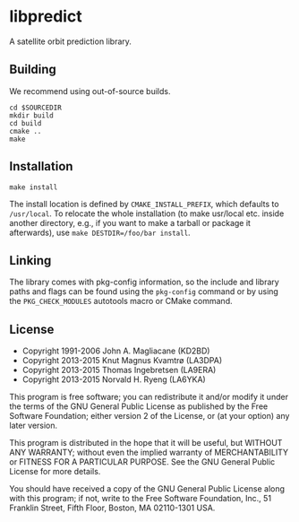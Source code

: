 libpredict
==========

A satellite orbit prediction library.


Building
--------

We recommend using out-of-source builds.

```
cd $SOURCEDIR
mkdir build
cd build
cmake ..
make
```


Installation
------------

```
make install
```

The install location is defined by `CMAKE_INSTALL_PREFIX`, which
defaults to `/usr/local`. To relocate the whole installation (to make
usr/local etc. inside another directory, e.g., if you want to make a
tarball or package it afterwards), use `make DESTDIR=/foo/bar install`.


Linking
-------

The library comes with pkg-config information, so the include and
library paths and flags can be found using the `pkg-config` command or
by using the `PKG_CHECK_MODULES` autotools macro or CMake command.


License
-------

 * Copyright 1991-2006 John A. Magliacane (KD2BD)
 * Copyright 2013-2015 Knut Magnus Kvamtrø (LA3DPA)
 * Copyright 2013-2015 Thomas Ingebretsen (LA9ERA)
 * Copyright 2013-2015 Norvald H. Ryeng (LA6YKA)

This program is free software; you can redistribute it and/or modify it
under the terms of the GNU General Public License as published by the
Free Software Foundation; either version 2 of the License, or (at your
option) any later version.

This program is distributed in the hope that it will be useful, but
WITHOUT ANY WARRANTY; without even the implied warranty of
MERCHANTABILITY or FITNESS FOR A PARTICULAR PURPOSE. See the GNU General
Public License for more details.

You should have received a copy of the GNU General Public License along
with this program; if not, write to the Free Software Foundation, Inc.,
51 Franklin Street, Fifth Floor, Boston, MA 02110-1301 USA.
